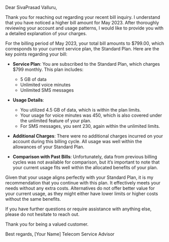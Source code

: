 Dear SivaPrasad Valluru,

Thank you for reaching out regarding your recent bill inquiry. I understand that you have noticed a higher bill amount for May 2023. After thoroughly reviewing your account and usage patterns, I would like to provide you with a detailed explanation of your charges.

For the billing period of May 2023, your total bill amounts to $799.00, which corresponds to your current service plan, the Standard Plan. Here are the key points regarding your bill:

- **Service Plan**: You are subscribed to the Standard Plan, which charges $799 monthly. This plan includes:
  - 5 GB of data
  - Unlimited voice minutes
  - Unlimited SMS messages

- **Usage Details**: 
  - You utilized 4.5 GB of data, which is within the plan limits.
  - Your usage for voice minutes was 450, which is also covered under the unlimited feature of your plan.
  - For SMS messages, you sent 230, again within the unlimited limits.

- **Additional Charges**: There were no additional charges incurred on your account during this billing cycle. All usage was well within the allowances of your Standard Plan.

- **Comparison with Past Bills**: Unfortunately, data from previous billing cycles was not available for comparison, but it’s important to note that your current usage fits well within the allocated benefits of your plan.

Given that your usage aligns perfectly with your Standard Plan, it is my recommendation that you continue with this plan. It effectively meets your needs without any extra costs. Alternatives do not offer better value for your current usage, as they might either have lower limits or higher costs without the same benefits.

If you have further questions or require assistance with anything else, please do not hesitate to reach out.

Thank you for being a valued customer.

Best regards,
[Your Name]
Telecom Service Advisor